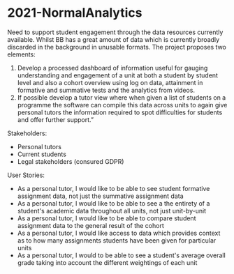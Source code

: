 # 2021-NormalAnalytics
Need to support student engagement through the data resources currently available.
Whilst BB has a great amount of data which is currently broadly discarded in the background in unusable
formats.
The project proposes two elements:
1. Develop a processed dashboard of information useful for gauging
understanding and engagement of a unit at both a student by student level and also a cohort overview using
log on data, attainment in formative and summative tests and the analytics from videos.
2. If possible develop a tutor view where when given a list of students on a programme the software can
compile this data across units to again give personal tutors the information required to spot difficulties
for students and offer further support.”

Stakeholders:
- Personal tutors
- Current students
- Legal stakeholders (consured GDPR)

User Stories:
- As a personal tutor, I would like to be able to see student formative assignment data, not just the summative assignment data
- As a personal tutor, I would like to be able to see a the entirety of a student's academic data throughout all units, not just unit-by-unit
- As a personal tutor, I would like to be able to compare student assignment data to the general result of the cohort
- As a personal tutor, I would like access to data which provides context as to how many assignments students have been given for particular units
- As a personal tutor, I would to be able to see a student's average overall grade taking into account the different weightings of each unit
